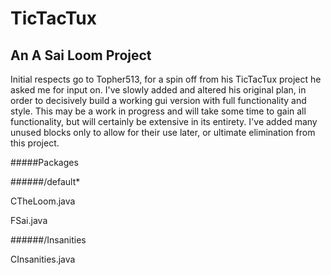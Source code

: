 # TicTacTux
## An A Sai Loom Project

Initial respects go to Topher513, for a spin off from his 
TicTacTux project he asked me for input on. I've slowly added
and altered his original plan, in order to decisively build 
a working gui version with full functionality and style.
This may be a work in progress and will take some time to 
gain all functionality, but will certainly be extensive in
its entirety. I've added many unused blocks only to allow 
for their use later, or ultimate elimination from this project.

#####Packages

######/default*

CTheLoom.java

FSai.java

######/Insanities

CInsanities.java


